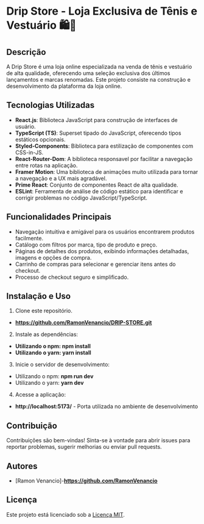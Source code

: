 # Drip Store - Loja Exclusiva de Tênis e Vestuário 🛍️👟

## Descrição
A Drip Store é uma loja online especializada na venda de tênis e vestuário de alta qualidade, oferecendo uma seleção exclusiva dos últimos lançamentos e marcas renomadas. Este projeto consiste na construção e desenvolvimento da plataforma da loja online.

## Tecnologias Utilizadas
- **React.js**: Biblioteca JavaScript para construção de interfaces de usuário.
- **TypeScript (TS)**: Superset tipado do JavaScript, oferecendo tipos estáticos opcionais.
- **Styled-Components**: Biblioteca para estilização de componentes com CSS-in-JS.
- **React-Router-Dom**: A biblioteca responsavel por facilitar a navegação entre rotas na aplicação.
- **Framer Motion**: Uma biblioteca de animações muito utilizada para tornar a navegação e a UX mais agradável.
- **Prime React**: Conjunto de componentes React de alta qualidade.
- **ESLint**: Ferramenta de análise de código estático para identificar e corrigir problemas no código JavaScript/TypeScript.

## Funcionalidades Principais
- Navegação intuitiva e amigável para os usuários encontrarem produtos facilmente.
- Catálogo com filtros por marca, tipo de produto e preço.
- Páginas de detalhes dos produtos, exibindo informações detalhadas, imagens e opções de compra.
- Carrinho de compras para selecionar e gerenciar itens antes do checkout.
- Processo de checkout seguro e simplificado.

## Instalação e Uso
1. Clone este repositório.
- **https://github.com/RamonVenancio/DRIP-STORE.git**

2. Instale as dependências:
- **Utilizando o npm: npm install**
- **Utilizando o yarn: yarn install**

3. Inicie o servidor de desenvolvimento:
- Utilizando o npm: **npm run dev**
- Utilizando o yarn: **yarn dev**

4. Acesse a aplicação:
- **http://localhost:5173/** - Porta utilizada no ambiente de desenvolvimento

## Contribuição
Contribuições são bem-vindas! Sinta-se à vontade para abrir issues para reportar problemas, sugerir melhorias ou enviar pull requests.

## Autores
- [Ramon Venancio]-**https://github.com/RamonVenancio**

## Licença
Este projeto está licenciado sob a [Licença MIT](https://opensource.org/licenses/MIT).
